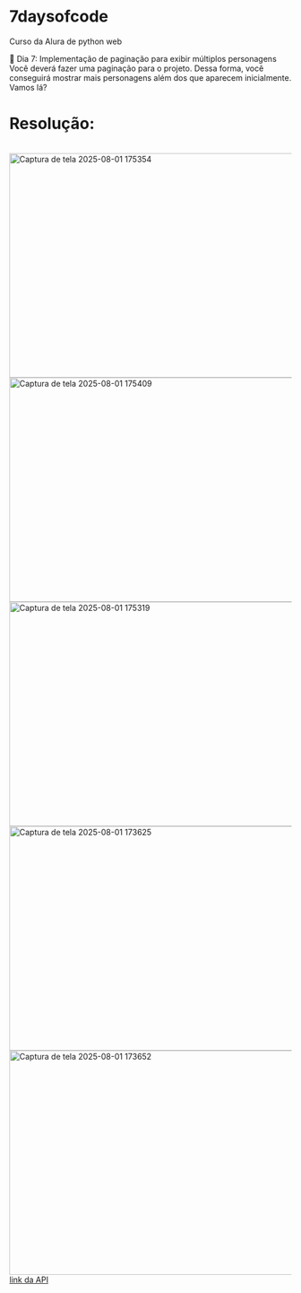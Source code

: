 # 7daysofcode
Curso da Alura de python web
<p>
  🔹 Dia 7: Implementação de paginação para exibir múltiplos personagens <br>
  Você deverá fazer uma paginação para o projeto. Dessa forma, você conseguirá mostrar mais personagens além dos que aparecem inicialmente. Vamos lá?
</p>
<div>
  <h1>Resolução:</h1> <br>
  <img width="600" height="400" alt="Captura de tela 2025-08-01 175354" src="https://github.com/user-attachments/assets/5a1d9cac-905d-4d13-953b-d5415d919f61" />
  <img width="600" height="400" alt="Captura de tela 2025-08-01 175409" src="https://github.com/user-attachments/assets/4b8aa5af-c2b7-4d78-acbc-b31646d2c4f3" />
  <img width="600" height="400" alt="Captura de tela 2025-08-01 175319" src="https://github.com/user-attachments/assets/69708035-c524-408a-ad05-61d03a715740" />
  <img width="600" height="400" alt="Captura de tela 2025-08-01 173625" src="https://github.com/user-attachments/assets/45db6497-c30a-4da1-ab1d-715385ff6472" />
  <img width="600" height="400" alt="Captura de tela 2025-08-01 173652" src="https://github.com/user-attachments/assets/51aa7d48-629e-4535-8bfd-a20bc3160863" />
</div>
<a href="https://last-airbender-api.fly.dev/" target="_blank">link da API</a>

